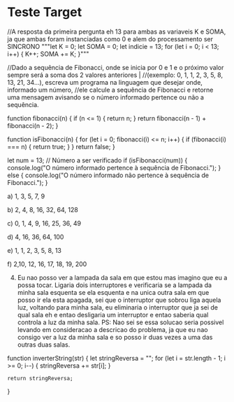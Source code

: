 # Teste Target 

//A resposta da primeira pergunta eh 13 para ambas as variaveis K e SOMA, ja que ambas foram instanciadas como 0 e alem do processamento ser SINCRONO
"""let K = 0;
let SOMA = 0;
let indicie = 13;
for (let i = 0; i < 13; i++) {
  K++;
  SOMA += K;
}"""


//Dado a sequência de Fibonacci, onde se inicia por 0 e 1 e o próximo valor sempre será a soma dos 2 valores anteriores |
//(exemplo: 0, 1, 1, 2, 3, 5, 8, 13, 21, 34...), escreva um programa na linguagem que desejar onde, informado um número, 
//ele calcule a sequência de Fibonacci e retorne uma mensagem avisando se o número informado pertence ou não a sequência.

function fibonacci(n) {
    if (n <= 1) {
        return n;
    }
    return fibonacci(n - 1) + fibonacci(n - 2);
}

function isFibonacci(n) {
    for (let i = 0; fibonacci(i) <= n; i++) {
        if (fibonacci(i) === n) {
            return true;
        }
    }
    return false;
}

let num = 13; // Número a ser verificado
if (isFibonacci(num)) {
    console.log("O número informado pertence à sequência de Fibonacci.");
} else {
    console.log("O número informado não pertence à sequência de Fibonacci.");
}

a) 1, 3, 5, 7, 9

b) 2, 4, 8, 16, 32, 64, 128

c) 0, 1, 4, 9, 16, 25, 36, 49

d) 4, 16, 36, 64, 100

e) 1, 1, 2, 3, 5, 8, 13

f) 2,10, 12, 16, 17, 18, 19, 200


4) Eu nao posso ver a lampada da sala em que estou mas imagino que eu a possa tocar. Ligaria dois interruptores e verificaria se a lampada da minha sala esquenta
se ela esquenta e na unica outra sala em que posso ir ela esta apagada, sei que o interruptor que sobrou liga aquela luz, 
voltando para minha sala, eu eliminaria o interruptor que ja sei
de qual sala eh e entao desligaria um interruptor e entao saberia qual controla a luz da minha sala.
PS: Nao sei se essa solucao seria possivel levando em consideracao a descricao do problema, ja que eu nao consigo ver a luz da minha sala e so posso ir duas vezes a uma das outras duas salas.

function inverterString(str) {
    let stringReversa = "";
    for (let i = str.length - 1; i >= 0; i--) {
        stringReversa += str[i];
    }
    
    return stringReversa;
}
